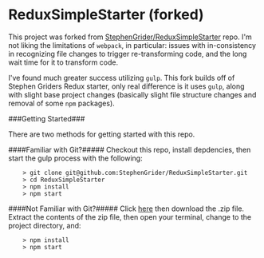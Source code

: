 # ReduxSimpleStarter (forked)

This project was forked from [StephenGrider/ReduxSimpleStarter](https://github.com/StephenGrider/ReduxSimpleStarter) repo.
I'm not liking the limitations of `webpack`, in particular: issues with in-consistency in recognizing file changes to trigger re-transforming code, and the long wait time for it to transform code.

I've found much greater success utilizing `gulp`. This fork builds off of Stephen Griders Redux starter, only real difference is it uses `gulp`, along with slight base project changes (basically slight file structure changes and removal of some `npm` packages).

###Getting Started###

There are two methods for getting started with this repo.

####Familiar with Git?#####
Checkout this repo, install depdencies, then start the gulp process with the following:

```
	> git clone git@github.com:StephenGrider/ReduxSimpleStarter.git
	> cd ReduxSimpleStarter
	> npm install
	> npm start
```

####Not Familiar with Git?#####
Click [here](https://github.com/StephenGrider/ReactStarter/releases) then download the .zip file.  Extract the contents of the zip file, then open your terminal, change to the project directory, and:

```
	> npm install
	> npm start
```
